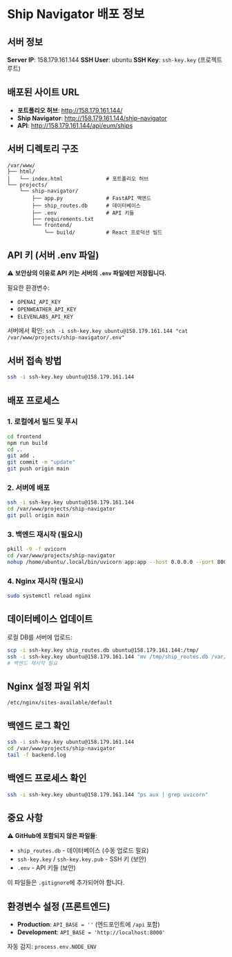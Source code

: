 # Ship Navigator 배포 정보

## 서버 정보

**Server IP**: 158.179.161.144
**SSH User**: ubuntu
**SSH Key**: `ssh-key.key` (프로젝트 루트)

## 배포된 사이트 URL

- **포트폴리오 허브**: http://158.179.161.144/
- **Ship Navigator**: http://158.179.161.144/ship-navigator
- **API**: http://158.179.161.144/api/eum/ships

## 서버 디렉토리 구조

```
/var/www/
├── html/
│   └── index.html              # 포트폴리오 허브
└── projects/
    └── ship-navigator/
        ├── app.py              # FastAPI 백엔드
        ├── ship_routes.db      # 데이터베이스
        ├── .env                # API 키들
        ├── requirements.txt
        └── frontend/
            └── build/          # React 프로덕션 빌드
```

## API 키 (서버 .env 파일)

⚠️ **보안상의 이유로 API 키는 서버의 `.env` 파일에만 저장됩니다.**

필요한 환경변수:
- `OPENAI_API_KEY`
- `OPENWEATHER_API_KEY`
- `ELEVENLABS_API_KEY`

서버에서 확인: `ssh -i ssh-key.key ubuntu@158.179.161.144 "cat /var/www/projects/ship-navigator/.env"`

## 서버 접속 방법

```bash
ssh -i ssh-key.key ubuntu@158.179.161.144
```

## 배포 프로세스

### 1. 로컬에서 빌드 및 푸시
```bash
cd frontend
npm run build
cd ..
git add .
git commit -m "update"
git push origin main
```

### 2. 서버에 배포
```bash
ssh -i ssh-key.key ubuntu@158.179.161.144
cd /var/www/projects/ship-navigator
git pull origin main
```

### 3. 백엔드 재시작 (필요시)
```bash
pkill -9 -f uvicorn
cd /var/www/projects/ship-navigator
nohup /home/ubuntu/.local/bin/uvicorn app:app --host 0.0.0.0 --port 8000 > backend.log 2>&1 &
```

### 4. Nginx 재시작 (필요시)
```bash
sudo systemctl reload nginx
```

## 데이터베이스 업데이트

로컬 DB를 서버에 업로드:
```bash
scp -i ssh-key.key ship_routes.db ubuntu@158.179.161.144:/tmp/
ssh -i ssh-key.key ubuntu@158.179.161.144 "mv /tmp/ship_routes.db /var/www/projects/ship-navigator/ship_routes.db"
# 백엔드 재시작 필요
```

## Nginx 설정 파일 위치

`/etc/nginx/sites-available/default`

## 백엔드 로그 확인

```bash
ssh -i ssh-key.key ubuntu@158.179.161.144
cd /var/www/projects/ship-navigator
tail -f backend.log
```

## 백엔드 프로세스 확인

```bash
ssh -i ssh-key.key ubuntu@158.179.161.144 "ps aux | grep uvicorn"
```

## 중요 사항

⚠️ **GitHub에 포함되지 않은 파일들**:
- `ship_routes.db` - 데이터베이스 (수동 업로드 필요)
- `ssh-key.key` / `ssh-key.key.pub` - SSH 키 (보안)
- `.env` - API 키들 (보안)

이 파일들은 `.gitignore`에 추가되어야 합니다.

## 환경변수 설정 (프론트엔드)

- **Production**: `API_BASE = ''` (엔드포인트에 `/api` 포함)
- **Development**: `API_BASE = 'http://localhost:8000'`

자동 감지: `process.env.NODE_ENV`
